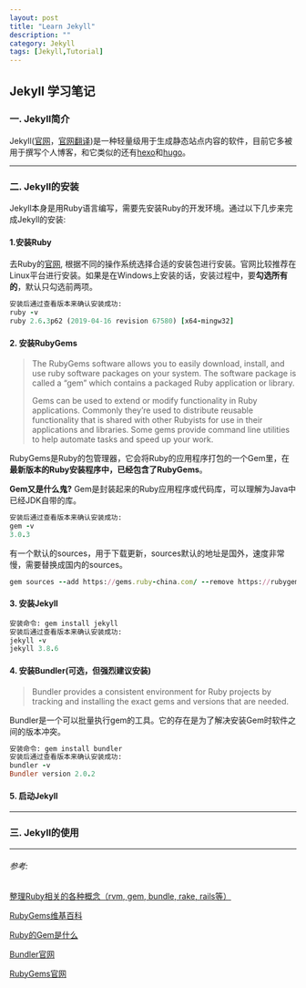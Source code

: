 ```yaml
---
layout: post
title: "Learn Jekyll"
description: ""
category: Jekyll
tags: [Jekyll,Tutorial]
---
```


## Jekyll 学习笔记

###  一. Jekyll简介

Jekyll([官网](https://jekyllrb.com/docs/)，[官网翻译](https://jekyllcn.com/))是一种轻量级用于生成静态站点内容的软件，目前它多被用于撰写个人博客，和它类似的还有[hexo](https://hexo.io/)和[hugo](https://gohugo.io/)。

---

### 二. Jekyll的安装

Jekyll本身是用Ruby语言编写，需要先安装Ruby的开发环境。通过以下几步来完成Jekyll的安装:

#### 1.安装Ruby

去Ruby的[官网](https://www.ruby-lang.org/en/downloads/), 根据不同的操作系统选择合适的安装包进行安装。官网比较推荐在Linux平台进行安装。如果是在Windows上安装的话，安装过程中，要**勾选所有的**，默认只勾选前两项。

```ruby
安装后通过查看版本来确认安装成功:
ruby -v
ruby 2.6.3p62 (2019-04-16 revision 67580) [x64-mingw32]
```

#### 2. 安装RubyGems

>The RubyGems software allows you to easily download, install, and use ruby software packages on your system. The software package is called a “gem” which contains a packaged Ruby application or library.
>
>Gems can be used to extend or modify functionality in Ruby applications. Commonly they’re used to distribute reusable functionality that is shared with other Rubyists for use in their applications and libraries. Some gems provide command line utilities to help automate tasks and speed up your work.

RubyGems是Ruby的包管理器，它会将Ruby的应用程序打包的一个Gem里，在**最新版本的Ruby安装程序中，已经包含了RubyGems**。

**Gem又是什么鬼?** Gem是封装起来的Ruby应用程序或代码库，可以理解为Java中已经JDK自带的库。

```ruby
安装后通过查看版本来确认安装成功:
gem -v
3.0.3
```

有一个默认的sources，用于下载更新，sources默认的地址是国外，速度非常慢，需要替换成国内的sources。

```ruby
gem sources --add https://gems.ruby-china.com/ --remove https://rubygems.org/
```

#### 3. 安装Jekyll

```ruby
安装命令: gem install jekyll
安装后通过查看版本来确认安装成功:
jekyll -v
jekyll 3.8.6
```

#### 4. 安装Bundler(可选，但强烈建议安装)

>Bundler provides a consistent environment for Ruby projects by tracking and installing the exact gems and versions that are needed.
>

Bundler是一个可以批量执行gem的工具。它的存在是为了解决安装Gem时软件之间的版本冲突。


```ruby
安装命令: gem install bundler
安装后通过查看版本来确认安装成功:
bundler -v
Bundler version 2.0.2
```

#### 5. 启动Jekyll





---


### 三. Jekyll的使用





---
###### 参考:

[整理Ruby相关的各种概念（rvm, gem, bundle, rake, rails等）](https://henter.me/post/ruby-rvm-gem-rake-bundle-rails.html)

[RubyGems维基百科](https://zh.wikipedia.org/wiki/RubyGems#)

[Ruby的Gem是什么](https://blog.csdn.net/guyue35/article/details/54898439)

[Bundler官网](https://bundler.io/)

[RubyGems官网](https://rubygems.org/?locale=zh-CN)











